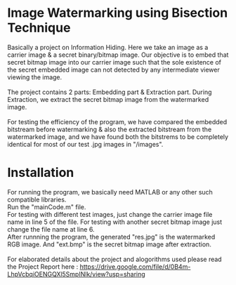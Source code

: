 # Image Watermarking using Bisection Technique<br>
Basically a project on Information Hiding. Here we take an image as a carrier image & a secret binary/bitmap image. Our objective is to embed that secret bitmap image into our carrier image such that the sole existence of the secret embedded image can not detected by any intermediate viewer viewing the image.<br><br>
The project contains 2 parts: Embedding part & Extraction part. During Extraction, we extract the secret bitmap image from the watermarked image.<br><br>
For testing the efficiency of the program, we have compared the embedded bitstream before watermarking & also the extracted bitstream from the watermarked image, and we have found both the bitstrems to be completely identical for most of our test .jpg images in "/images".
# Installation
For running the program, we basically need MATLAB or any other such compatible libraries.<br>
Run the "mainCode.m" file. <br>
For testing with different test images, just change the carrier image file name in line 5 of the file. For testing with another secret bitmap image just change the file name at line 6.<br>
After runnning the program, the generated "res.jpg" is the watermarked RGB image. And "ext.bmp" is the secret bitmap image after extraction.<br><br>
For elaborated details about the project and alogorithms used please read the Project Report here :  https://drive.google.com/file/d/0B4m-LhpVcbqiOENGQXl5SmpINlk/view?usp=sharing
